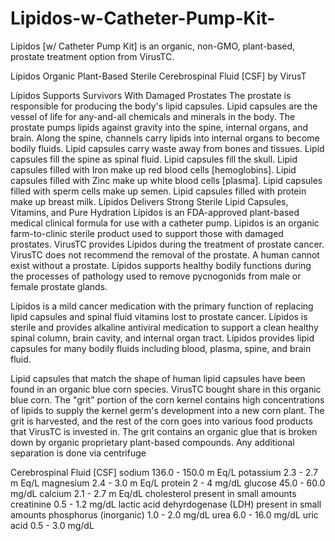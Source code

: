 # Lipidos-w-Catheter-Pump-Kit-
Lípidos [w/ Catheter Pump Kit] is an organic, non-GMO, plant-based, prostate treatment option from VirusTC.

 
Lípidos Organic Plant-Based Sterile Cerebrospinal Fluid [CSF] by VirusT


Lípidos Supports Survivors With Damaged Prostates
The prostate is responsible for producing the body's lipid capsules. Lipid capsules are the vessel of life for any-and-all chemicals and minerals in the body. The prostate pumps lipids against gravity into the spine, internal organs, and brain. Along the spine, channels carry lipids into internal organs to become bodily fluids. Lipid capsules carry waste away from bones and tissues.
Lipid capsules fill the spine as spinal fluid.
Lipid capsules fill the skull.
Lipid capsules filled with Iron make up red blood cells [hemoglobins].
Lipid capsules filled with Zinc make up white blood cells [plasma].
Lipid capsules filled with sperm cells make up semen.
Lipid capsules filled with protein make up breast milk.
Lípidos Delivers Strong Sterile Lipid Capsules, Vitamins, and Pure Hydration
Lípidos is an FDA-approved plant-based medical clinical formula for use with a catheter pump. Lipidos is an organic farm-to-clinic sterile product used to support those with damaged prostates. VirusTC provides Lípidos during the treatment of prostate cancer. VirusTC does not recommend the removal of the prostate. A human cannot exist without a prostate. Lípidos supports healthy bodily functions during the processes of pathology used to remove pycnogonids from male or female prostate glands.


Lípidos is a mild cancer medication with the primary function of replacing lipid capsules and spinal fluid vitamins lost to prostate cancer. Lípidos is sterile and provides alkaline antiviral medication to support a clean healthy spinal column, brain cavity, and internal organ tract. Lípidos provides lipid capsules for many bodily fluids including blood, plasma, spine, and brain fluid.


Lipid capsules that match the shape of human lipid capsules have been found in an organic blue corn species. VirusTC bought share in this organic blue corn. The "grit" portion of the corn kernel contains high concentrations of lipids to supply the kernel germ's development into a new corn plant. The grit is harvested, and the rest of the corn goes into various food products that VirusTC is invested in. The grit contains an organic glue that is broken down by organic proprietary plant-based compounds. Any additional separation is done via centrifuge


Cerebrospinal Fluid [CSF]
sodium	136.0 - 150.0 m Eq/L
potassium	2.3 - 2.7 m Eq/L
magnesium	2.4 - 3.0 m Eq/L
protein	2 - 4 mg/dL
glucose	45.0 - 60.0 mg/dL
calcium	2.1 - 2.7 m Eq/dL
cholesterol	present in small amounts
creatinine	0.5 - 1.2 mg/dL
lactic acid dehyrdogenase (LDH)	present in small amounts
phosphorus (inorganic)	1.0 - 2.0 mg/dL
urea	6.0 - 16.0 mg/dL
uric acid	0.5 - 3.0 mg/dL

